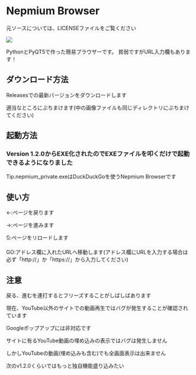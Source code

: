 # Nepmium Browser
元ソースについては、LICENSEファイルをご覧ください

<img src="https://cdn.discordapp.com/attachments/967750417104642048/997995323085553724/unknown.png">

PythonとPyQT5で作った簡易ブラウザーです。
貧弱ですがURL入力欄もあります！

## ダウンロード方法

Releasesでの最新バージョンをダウンロードします

適当なところにぶちまけます(中の画像ファイルも同じディレクトリにぶちまけてください)

## 起動方法

### Version 1.2.0からEXE化されたのでEXEファイルを叩くだけで起動できるようになりました

Tip.nepmium_private.exeはDuckDuckGoを使うNepmium Browserです

## 使い方

←:ページを戻ります

→:ページを進みます

🔃:ページをリロードします

GO:アドレス欄に入れたURLへ移動します(アドレス欄にURLを入力する場合は必ず「http://」か「https://」から入力してください)

## 注意

戻る、進むを連打するとフリーズすることがしばしばあります

現在、YouTube以外のサイトでの動画再生ではバグが発生することが確認されています

Googleポップアップには非対応です

サイトに有るYouTube動画の埋め込みの表示ではバグは発生しません

しかしYouTubeの動画(埋め込みも含む)でも全画面表示は出来ません

次のv1.2.0くらいではもっと独自機能盛り込みたい
